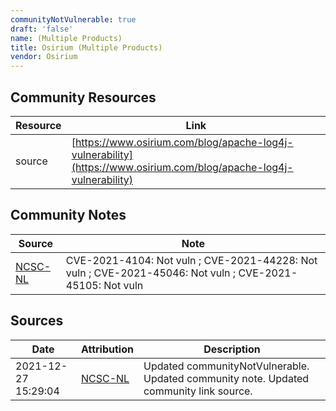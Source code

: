 ```yaml
---
communityNotVulnerable: true
draft: 'false'
name: (Multiple Products)
title: Osirium (Multiple Products)
vendor: Osirium
---
```



## Community Resources
| Resource | Link |
| --- | --- |
| source | [https://www.osirium.com/blog/apache-log4j-vulnerability](https://www.osirium.com/blog/apache-log4j-vulnerability) |

## Community Notes
| Source | Note |
| --- | --- |
| [NCSC-NL](https://github.com/NCSC-NL/log4shell/blob/main/software/README.md) | CVE-2021-4104: Not vuln ; CVE-2021-44228: Not vuln ; CVE-2021-45046: Not vuln ; CVE-2021-45105: Not vuln </ul> |

## Sources
| Date | Attribution | Description |
| --- | --- | --- |
| 2021-12-27 15:29:04 | [NCSC-NL](https://github.com/NCSC-NL/log4shell/blob/main/software/README.md) | Updated communityNotVulnerable. Updated community note. Updated community link source.  |
